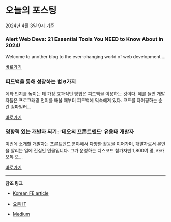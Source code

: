 # 오늘의 포스팅 
2024년 4월 3일 9시 기준 

### Alert Web Devs: 21 Essential Tools You NEED to Know About in 2024! 

 Welcome to another blog to the ever-changing world of web development.... 

 [바로가기](https://medium.com/m/signin?actionUrl=https%3A%2F%2Fmedium.com%2F_%2Fbookmark%2Fp%2F1a9dbe383744&operation=register&redirect=https%3A%2F%2Fblog.stackademic.com%2Falert-web-devs-21-essential-tools-you-need-to-know-about-in-2024-1a9dbe383744&source=---------0-84----------front_end_development------bookmark_preview----f7b17e69_fa3f_4da6_9405_553a727d83ca-------) 

### 피드백을 통해 성장하는 법 6가지 

 메타 인지를 높이는 데 가장 효과적인 방법은 피드백을 이용하는 것이다. 예를 들면 개발자들은 프로그래밍 언어를 배울 때부터 피드백에 익숙해져 있다. 코드를 타이핑하는 순간 컴파일러... 

 [바로가기](https://yozm.wishket.com/magazine/detail/2526/) 

### 영향력 있는 개발자 되기: ‘테오의 프론트엔드’ 유용태 개발자 

 이번에 소개할 개발자는 프론트엔드 분야에서 다양한 활동을 이어가며, 개발자로서 본인을 알리는 일에 진심인 인물입니다. 그가 운영하는 디스코드 참가자만 1,800여 명, 카카오톡 오... 

 [바로가기](https://yozm.wishket.com/magazine/detail/2521/) 

---

**참조 링크**

- [Korean FE article](https://kofearticle.substack.com) 

- [요즘 IT](https://yozm.wishket.com/magazine) 

- [Medium](https://medium.com) 

